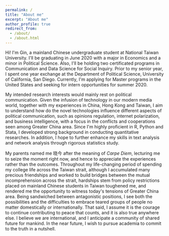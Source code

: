 ```yaml
---
permalink: /
title: "About me"
excerpt: "About me"
author_profile: true
redirect_from: 
  - /about/
  - /about.html
---
```


Hi! I'm Gin, a mainland Chinese undergraduate student at National Taiwan University. I'll be graduating in June 2020 with a major in Economics and a minor in Political Science. Also, I'll be holding two certificated programs in Communication and Data Science for Social Inquiry. Prior to my senior year, I spent one year exchange at the Department of Political Science, University of California, San Diego. Currently, I'm applying for Master programs in the United States and seeking for intern opportunities for summer 2020.

My intended research interests would mainly rest on political communication. Given the infusion of technology in our modern media world, together with my experiences in China, Hong Kong and Taiwan, I aim to understand how do the novel technologies influence different aspects of political communication, such as opinions regulation, internet polarization, and business intelligence, with a focus in the conflicts and cooperations seen among Greater China area. Since I'm highly proficient in R, Python and Stata, I developed strong background in conducting quantitative researches. In addition, I hope to further enhance my skills in text analysis and network analysis through rigorous statistics study.

My parents named me 晓今 after the meaning of _Carpe Diem_, lecturing me to seize the moment right now, and hence to appreciate the experiences rather than the outcomes. Throughout my life-changing period of spending my college life across the Taiwan strait, although I accumulated many precious friendships and worked to build bridges between the mutual incomprehension across the strait, hardships stem from policy restrictions placed on mainland Chinese students in Taiwan toughened me, and rendered me the opportunity to witness today's tensions of Greater China area. Being sandwiched between antagonistic positions, I see both the possibilities and the difficulties to embrace teared groups of people no matter domestically or internationally. That said, I assume it is the courage to continue contributing to peace that counts, and it is also true anywhere else. I believe we are international, and I anticipate a community of shared future for mankind. In the near future, I wish to pursue academia to commit to the truth in a nutshell.
  
